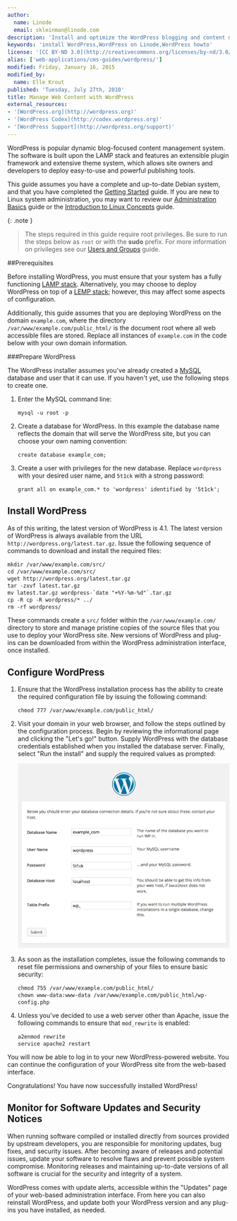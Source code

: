 ```yaml
---
author:
  name: Linode
  email: skleinman@linode.com
description: 'Install and optimize the WordPress blogging and content management system on your Linux VPS.'
keywords: 'install WordPress,WordPress on Linode,WordPress howto'
license: '[CC BY-ND 3.0](http://creativecommons.org/licenses/by-nd/3.0/us/)'
alias: ['web-applications/cms-guides/wordpress/']
modified: Friday, January 16, 2015
modified_by:
  name: Elle Krout
published: 'Tuesday, July 27th, 2010'
title: Manage Web Content with WordPress
external_resources:
- '[WordPress.org](http://wordpress.org)'
- '[WordPress Codex](http://codex.wordpress.org)'
- '[WordPress Support](http://wordpress.org/support)'
---
```


WordPress is popular dynamic blog-focused content management system. The software is built upon the LAMP stack and features an extensible plugin framework and extensive theme system, which allows site owners and developers to deploy easy-to-use and powerful publishing tools.

This guide assumes you have a complete and up-to-date Debian system, and that you have completed the [Getting Started](/docs/getting-started/) guide. If you are new to Linux system administration, you may want to review our [Administration Basics](/docs/using-linux/administration-basics) guide or the [Introduction to Linux Concepts](/docs/tools-reference/introduction-to-linux-concepts/) guide.

{: .note }
>The steps required in this guide require root privileges. Be sure to run the steps below as `root` or with the **sudo** prefix. For more information on privileges see our [Users and Groups](/docs/tools-reference/linux-users-and-groups) guide.

##Prerequisites

Before installing WordPress, you must ensure that your system has a fully functioning [LAMP stack](/docs/lamp-guides/). Alternatively, you may choose to deploy WordPress on top of a [LEMP stack](/docs/lemp-guides/); however, this may affect some aspects of configuration.

Additionally, this guide assumes that you are deploying WordPress on the domain `example.com`, where the directory `/var/www/example.com/public_html/` is the document root where all web accessible files are stored. Replace all instances of `example.com` in the code below with your own domain information.

###Prepare WordPress

The WordPress installer assumes you've already created a [MySQL](/docs/websites/lamp/lamp-server-on-debian-7-wheezy#configure-mysql-and-set-up-mysql-databases) database and user that it can use. If you haven't yet, use the following steps to create one.

1.  Enter the MySQL command line:

        mysql -u root -p

2.  Create a database for WordPress. In this example the database name reflects the domain that will serve the WordPress site, but you can choose your own naming convention:

        create database example_com;

3.  Create a user with privileges for the new database. Replace `wordpress` with your desired user name, and `5t1ck` with a strong password:

        grant all on example_com.* to 'wordpress' identified by '5t1ck';

Install WordPress
-----------------

As of this writing, the latest version of WordPress is 4.1. The latest version of WordPress is always available from the URL `http://wordpress.org/latest.tar.gz`. Issue the following sequence of commands to download and install the required files:

    mkdir /var/www/example.com/src/
    cd /var/www/example.com/src/
    wget http://wordpress.org/latest.tar.gz
    tar -zxvf latest.tar.gz
    mv latest.tar.gz wordpress-`date "+%Y-%m-%d"`.tar.gz
    cp -R cp -R wordpress/* ../
    rm -rf wordpress/

These commands create a `src/` folder within the `/var/www/example.com/` directory to store and manage pristine copies of the source files that you use to deploy your WordPress site. New versions of WordPress and plug-ins can be downloaded from within the WordPress administration interface, once installed.

Configure WordPress
-------------------

1.  Ensure that the WordPress installation process has the ability to create the required configuration file by issuing the following command:

        chmod 777 /var/www/example.com/public_html/

2.  Visit your domain in your web browser, and follow the steps outlined by the configuration process. Begin by reviewing the informational page and clicking the "Let's go!" button. Supply WordPress with the database credentials established when you installed the database server. Finally, select "Run the install" and supply the required values as prompted:

    [![WordPress Installer.](/docs/assets/wordpress-setup_small.png)](/docs/assets/wordpress-setup.png)

3.  As soon as the installation completes, issue the following commands to reset file permissions and ownership of your files to ensure basic security:

        chmod 755 /var/www/example.com/public_html/
        chown www-data:www-data /var/www/example.com/public_html/wp-config.php

4.  Unless you've decided to use a web server other than Apache, issue the following commands to ensure that `mod_rewrite` is enabled:

        a2enmod rewrite
        service apache2 restart

You will now be able to log in to your new WordPress-powered website. You can continue the configuration of your WordPress site from the web-based interface.

Congratulations! You have now successfully installed WordPress!


Monitor for Software Updates and Security Notices
-------------------------------------------------

When running software compiled or installed directly from sources provided by upstream developers, you are responsible for monitoring updates, bug fixes, and security issues. After becoming aware of releases and potential issues, update your software to resolve flaws and prevent possible system compromise. Monitoring releases and maintaining up-to-date versions of all software is crucial for the security and integrity of a system.

WordPress comes with update alerts, accessible within the "Updates" page of your web-based administration interface. From here you can also reinstall WordPress, and update both your WordPress version and any plug-ins you have installed, as needed.




